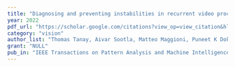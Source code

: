 ```yaml
---
title: "Diagnosing and preventing instabilities in recurrent video processing"
year: 2022
pdf_url: "https://scholar.google.com/citations?view_op=view_citation&hl=en&user=kPxa2w0AAAAJ&sortby=pubdate&citation_for_view=kPxa2w0AAAAJ:g9YHGIZn7mcC"
category: "vision"
author_list: "Thomas Tanay, Aivar Sootla, Matteo Maggioni, Puneet K Dokania, Philip HS Torr, Ales Leonardis, Greg Slabaugh"
grant: "NULL"
pub_in: "IEEE Transactions on Pattern Analysis and Machine Intelligence"
---
```

